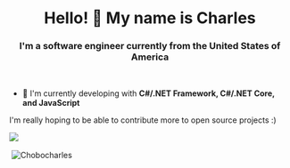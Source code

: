 <h1 align="center">Hello! 👋 My name is Charles</h1>
<h3 align="center">I'm a software engineer currently from the United States of America</h3>

<br/>

- 🌱 I'm currently developing with **C#/.NET Framework, C#/.NET Core, and JavaScript**

I'm really hoping to be able to contribute more to open source projects :)

<img src="https://github-profile-trophy.vercel.app/?username=jaissumi1402&theme=darkhub&column=3&margin-w=15&margin-h=15 (https://github.com/ryo-ma/github-profile-trophy)">

<p>&nbsp;<img align="center" src="https://github-readme-stats.vercel.app/api?username=jaissumi1402&show_icons=true&count_private=true&theme=dark" alt="Chobocharles" /></p>
